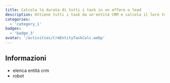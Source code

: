 ```yaml
---
title: Calcola la durata di tutti i task in un affare o lead
description: Ottiene tutti i task da un'entità CRM e calcola il loro tempo di esecuzione
categories: 
  - 'category_1'
badges: 
  - 'badge_3'
avatar: '/activities/CrmEntityTaskCalc.webp'
---
```

## Informazioni

- elenca entità crm
- robot